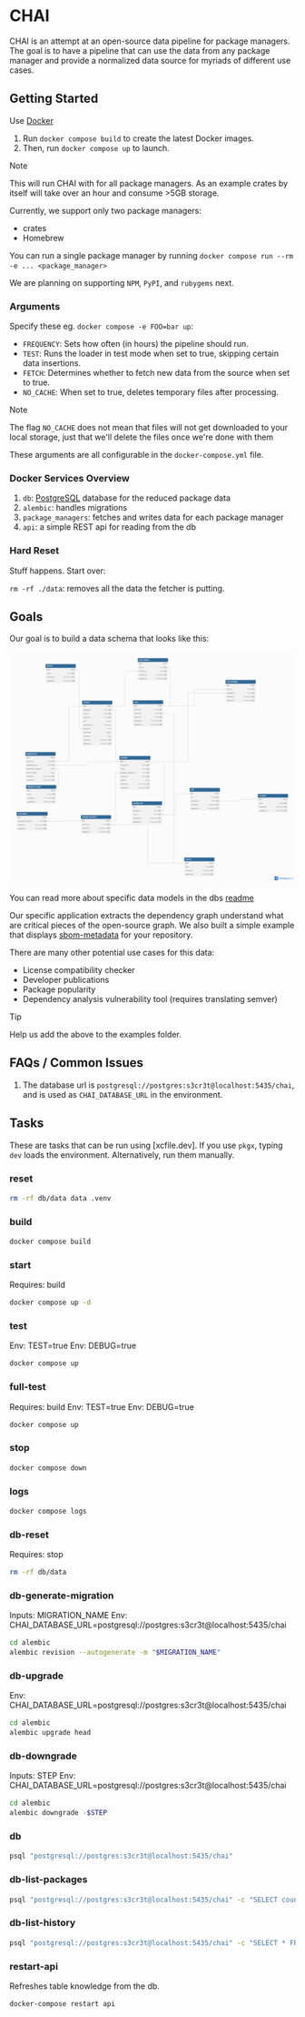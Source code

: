 # CHAI

CHAI is an attempt at an open-source data pipeline for package managers. The
goal is to have a pipeline that can use the data from any package manager and
provide a normalized data source for myriads of different use cases.

## Getting Started

Use [Docker](https://docker.com)

1. Run `docker compose build` to create the latest Docker images.
2. Then, run `docker compose up` to launch.

> [!NOTE]
>
> This will run CHAI with for all package managers. As an example crates by
> itself will take over an hour and consume >5GB storage.
>
> Currently, we support only two package managers:
>
> - crates
> - Homebrew
>
> You can run a single package manager by running
> `docker compose run --rm -e ... <package_manager>`
>
> We are planning on supporting `NPM`, `PyPI`, and `rubygems` next.

### Arguments

Specify these eg. `docker compose -e FOO=bar up`:

- `FREQUENCY`: Sets how often (in hours) the pipeline should run.
- `TEST`: Runs the loader in test mode when set to true, skipping certain data insertions.
- `FETCH`: Determines whether to fetch new data from the source when set to true.
- `NO_CACHE`: When set to true, deletes temporary files after processing.

> [!NOTE]
> The flag `NO_CACHE` does not mean that files will not get downloaded to your local
> storage, just that we'll delete the files once we're done with them

These arguments are all configurable in the `docker-compose.yml` file.

### Docker Services Overview

1. `db`: [PostgreSQL] database for the reduced package data
2. `alembic`: handles migrations
3. `package_managers`: fetches and writes data for each package manager
4. `api`: a simple REST api for reading from the db

### Hard Reset

Stuff happens. Start over:

`rm -rf ./data`: removes all the data the fetcher is putting.

<!-- this is handled now that alembic/psycopg2 are in pkgx -->
<!--
## Alembic Alternatives

- sqlx command line tool to manage migrations, alongside models for sqlx in rust
- vapor's migrations are written in swift
-->

## Goals

Our goal is to build a data schema that looks like this:

![db/CHAI_ERD.png](db/CHAI_ERD.png)

You can read more about specific data models in the dbs [readme](db/README.md)

Our specific application extracts the dependency graph understand what are
critical pieces of the open-source graph. We also built a simple example that displays
[sbom-metadata](examples/sbom-meta) for your repository.

There are many other potential use cases for this data:

- License compatibility checker
- Developer publications
- Package popularity
- Dependency analysis vulnerability tool (requires translating semver)

> [!TIP]
> Help us add the above to the examples folder.

## FAQs / Common Issues

1. The database url is `postgresql://postgres:s3cr3t@localhost:5435/chai`, and
   is used as `CHAI_DATABASE_URL` in the environment.

## Tasks

These are tasks that can be run using [xcfile.dev]. If you use `pkgx`, typing
`dev` loads the environment. Alternatively, run them manually.

### reset

```sh
rm -rf db/data data .venv
```

### build

```sh
docker compose build
```

### start

Requires: build

```sh
docker compose up -d
```

### test

Env: TEST=true
Env: DEBUG=true

```sh
docker compose up
```

### full-test

Requires: build
Env: TEST=true
Env: DEBUG=true

```sh
docker compose up
```

### stop

```sh
docker compose down
```

### logs

```sh
docker compose logs
```

### db-reset

Requires: stop

```sh
rm -rf db/data
```

### db-generate-migration

Inputs: MIGRATION_NAME
Env: CHAI_DATABASE_URL=postgresql://postgres:s3cr3t@localhost:5435/chai

```sh
cd alembic
alembic revision --autogenerate -m "$MIGRATION_NAME"
```

### db-upgrade

Env: CHAI_DATABASE_URL=postgresql://postgres:s3cr3t@localhost:5435/chai

```sh
cd alembic
alembic upgrade head
```

### db-downgrade

Inputs: STEP
Env: CHAI_DATABASE_URL=postgresql://postgres:s3cr3t@localhost:5435/chai

```sh
cd alembic
alembic downgrade -$STEP
```

### db

```sh
psql "postgresql://postgres:s3cr3t@localhost:5435/chai"
```

### db-list-packages

```sh
psql "postgresql://postgres:s3cr3t@localhost:5435/chai" -c "SELECT count(id) FROM packages;"
```

### db-list-history

```sh
psql "postgresql://postgres:s3cr3t@localhost:5435/chai" -c "SELECT * FROM load_history;"
```

### restart-api

Refreshes table knowledge from the db.

```sh
docker-compose restart api
```

[PostgreSQL]: https://www.postgresql.org
[`pkgx`]: https://pkgx.sh
